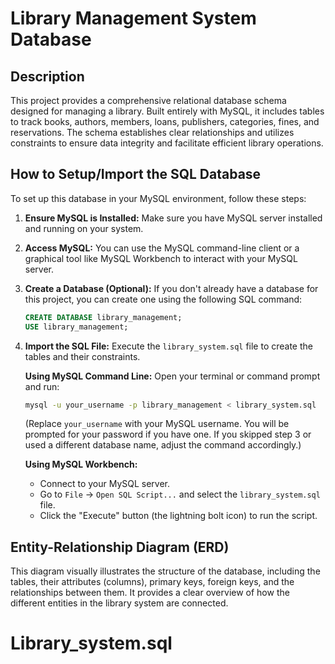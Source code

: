# Library Management System Database

## Description

This project provides a comprehensive relational database schema designed for managing a library. Built entirely with MySQL, it includes tables to track books, authors, members, loans, publishers, categories, fines, and reservations. The schema establishes clear relationships and utilizes constraints to ensure data integrity and facilitate efficient library operations.

## How to Setup/Import the SQL Database

To set up this database in your MySQL environment, follow these steps:

1.  **Ensure MySQL is Installed:** Make sure you have MySQL server installed and running on your system.

2.  **Access MySQL:** You can use the MySQL command-line client or a graphical tool like MySQL Workbench to interact with your MySQL server.

3.  **Create a Database (Optional):** If you don't already have a database for this project, you can create one using the following SQL command:
    ```sql
    CREATE DATABASE library_management;
    USE library_management;
    ```

4.  **Import the SQL File:** Execute the `library_system.sql` file to create the tables and their constraints.

    **Using MySQL Command Line:**
    Open your terminal or command prompt and run:
    ```bash
    mysql -u your_username -p library_management < library_system.sql
    ```
    (Replace `your_username` with your MySQL username. You will be prompted for your password if you have one. If you skipped step 3 or used a different database name, adjust the command accordingly.)

    **Using MySQL Workbench:**
    * Connect to your MySQL server.
    * Go to `File` -> `Open SQL Script...` and select the `library_system.sql` file.
    * Click the "Execute" button (the lightning bolt icon) to run the script.

## Entity-Relationship Diagram (ERD)


This diagram visually illustrates the structure of the database, including the tables, their attributes (columns), primary keys, foreign keys, and the relationships between them. It provides a clear overview of how the different entities in the library system are connected.
# Library_system.sql
